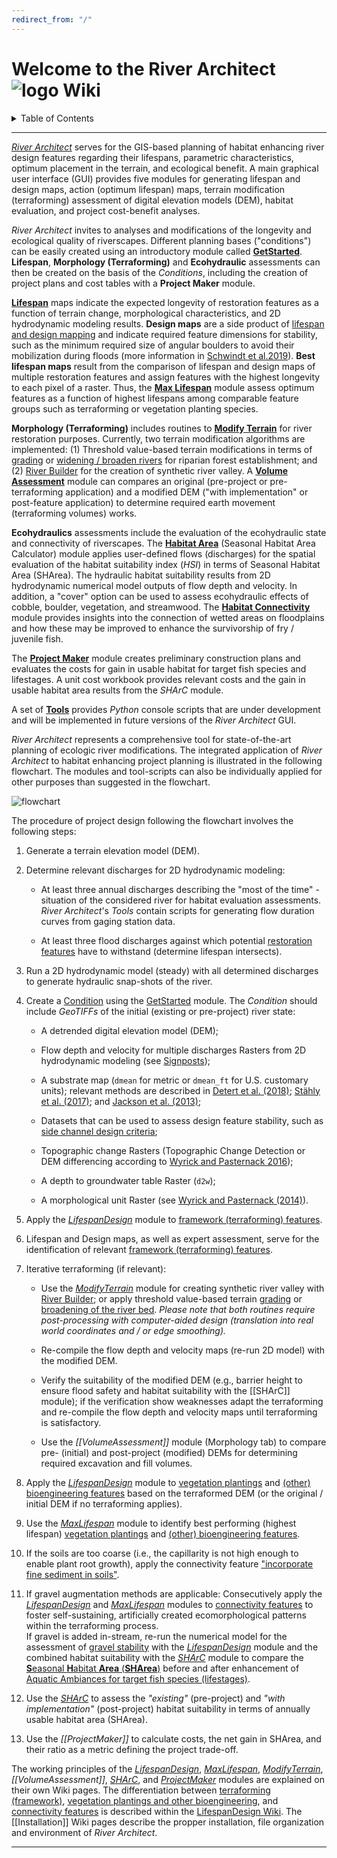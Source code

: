 ```yaml
---
redirect_from: "/"
---
```



Welcome to the River Architect ![logo](https://github.com/RiverArchitect/Welcome/raw/master/images/logo_small.ico) Wiki
======================================================
<details><summary> Table of Contents </summary><p>

1. [Setup River Architect][1]
   - [Installation](Installation#started)
   - [Program file structure](Installation#structure)
   - [Requirements](Installation#req)
   - [Logfiles](Installation#logs)
1. [Get started, terminology and signposts][2]
   - [Welcome and **Condition** creation](Signposts#getstarted)
       + [Create *Condition*s](Signposts#new-condition)
	   + [Analyze Flows](Signposts#ana-flows)
	   + [Input definition files](Signposts#inpfile)
	   + [Map extent definition files](Signposts#inmaps)
   - [Geofile conventions](Signposts#terms)
   - [Prepare input Rasters](Signposts#inputs)
1. Modules
   - Lifespans
       * The [`LifespanDesign` module][3] maps sustainable [features](River-design-features)
         + [Parameter hypothesis](LifespanDesign-parameters)
         + [River design and restoration **features**](River-design-features)
         + [Input definition files](Signposts#inpfile)
         + [Code extension and modification](LifespanDesign-code)
       * Identification of best-performing [features](River-design-features) with the [`MaxLifespan` module][4]
         + [Quick GUIde](MaxLifespan#actgui)
         + [Working principles](MaxLifespan#actprin)
         + [Code extension and modification](MaxLifespan#actcode)
   - Morphology (Terraforming)
       * [River **Reach** definitions](RiverReaches)
       * [[ModifyTerrain]]
           + [Quick GUIde](ModifyTerrain#mtgui)
           + [Threshold-based Grading or Widening (Broaden)](ModifyTerrain#mtdemmod)
           + [River Builder](RiverBuilder)
           + [Working principle](ModifyTerrain#mtprin)
           + [Code extension and modification](ModifyTerrain#mtcode)
       * [[VolumeAssessment]]
           + [Quick GUIde](VolumeAssessment#gui)
           + [Working principle](VolumeAssessment#vaprin)
           + [Set level of detection](VolumeAssessment#vacode)
   - Ecohydraulics
       * Assess habitat area with the [`SHArC` module][6]
           + [Quick GUIde](SHArC#hegui)
           + [Define **Aquatic Ambiances** for **Fish**](SHArC#hefish)
           + [**SHArea** calculation](SHArC#herunSHArea)
           + [Working principles](SHArC-working-principles#heprin)
           + [Predefined **Fish** species](SHArC#hefish)
           + [Edit Fish template](aqua-modification#hecode)
       * [Habitat Connectivity](Connectivity)
           + Wiki pending.
       * Make eco-morphological assessments of river conditions with the [`EcoMorphology` module][60]
           + Implementation pending.
   - [`ProjektMaker`][7] generates cost-benefit plans and tables of river designs
     * [Quick GUIde](ProjectMaker#pmquick)
     * [**Cost** quantity assessment](ProjectMaker#pmcq)
     * [Ecological (habitat) benefit assessment (Calculate **SHArea**)](ProjectMaker#pmSHArea)
   - [`Tools`][8] contain beta-version routines (under development)
1. [FAQ][9]
1. [Troubleshooting and Error message handling][10]
     * [Known issues](Troubleshooting#issues)
     * [How to troubleshoot](Troubleshooting#howto)
     * [Error messages](Troubleshooting#error-messages)
     * [Warning messages](Troubleshooting#warning-messages)

</p></details>

***

[*River Architect*](https://github.com/RiverArchitect/Welcome/raw/master/docs/RiverArchitect.pdf) serves for the GIS-based planning of habitat enhancing river design features regarding their lifespans, parametric characteristics, optimum placement in the terrain, and ecological benefit. A main graphical user interface (GUI) provides five modules for generating lifespan and design maps, action (optimum lifespan) maps, terrain modification (terraforming) assessment of digital elevation models (DEM), habitat evaluation, and project cost-benefit analyses.

*River Architect* invites to analyses and modifications of the longevity and ecological quality of riverscapes. Different planning bases ("conditions") can be easily created using an introductory module called **[GetStarted](Signposts#getstarted)**. **Lifespan**, **Morphology (Terraforming)** and **Ecohydraulic** assessments can then be created on the basis of the *Conditions*, including the creation of project plans and cost tables with a **Project Maker** module.

[**Lifespan**][3] maps indicate the expected longevity of restoration features as a function of terrain change, morphological characteristics, and 2D hydrodynamic modeling results. **Design maps** are a side product of [lifespan and design mapping][3] and indicate required feature dimensions for stability, such as the minimum required size of angular boulders to avoid their mobilization during floods (more information in [Schwindt et al.2019][11]). **Best lifespan maps** result from the comparison of lifespan and design maps of multiple restoration features and assign features with the highest longevity to each pixel of a raster. Thus, the [**Max Lifespan**][4] module assess optimum features as a function of highest lifespans among comparable feature groups such as terraforming or vegetation planting species.

**Morphology (Terraforming)** includes routines to [**Modify Terrain**][5] for river restoration purposes. Currently, two terrain modification algorithms are implemented: (1) Threshold value-based terrain modifications in terms of [grading](River-design-features#grading) or [widening / broaden rivers](River-design-features#berms) for riparian forest establishment; and (2) [River Builder](RiverBuilder) for the creation of synthetic river valley. A **[Volume Assessment](VolumeAssessment)** module can compares an original (pre-project or pre-terraforming application) and a modified DEM (\"with implementation\" or post-feature application) to determine required earth movement (terraforming volumes) works.

**Ecohydraulics** assessments include the evaluation of the ecohydraulic state and connectivity of riverscapes. The **[Habitat Area](SHArC)** (Seasonal Habitat Area Calculator) module applies user-defined flows (discharges) for the spatial evaluation of the habitat suitability index (*HSI*) in terms of Seasonal Habitat Area (SHArea). The hydraulic habitat suitability results from 2D hydrodynamic numerical model outputs of flow depth and velocity. In addition, a  \"cover\" option can be used to assess ecohydraulic effects of cobble, boulder, vegetation, and streamwood. The **[Habitat Connectivity](Connectivity)** module provides insights into the connection of wetted areas on floodplains and how these may be improved to enhance the survivorship of fry / juvenile fish.

The [**Project Maker**][7] module creates preliminary construction plans and evaluates the costs for gain in usable habitat for target fish species and lifestages. A unit cost workbook provides relevant costs and the gain in usable habitat area results from the *SHArC* module.

A set of [**Tools**][8] provides *Python* console scripts that are under development and will be implemented in future versions of the *River Architect* GUI.

*River Architect* represents a comprehensive tool for state-of-the-art planning of ecologic river modifications. The integrated application of *River Architect* to habitat enhancing project planning is illustrated in the following flowchart. 
The modules and tool-scripts can also be individually applied for other purposes than suggested in the flowchart.

![flowchart](https://github.com/RiverArchitect/Welcome/raw/master/images/flowchart.png)

The procedure of project design following the flowchart involves the following steps:

1.  Generate a terrain elevation model (DEM).

2.  Determine relevant discharges for 2D hydrodynamic modeling:

    -   At least three annual discharges describing the \"most of the time\" - situation of the considered river for habitat evaluation assessments. *River Architect*'s *Tools* contain scripts for generating flow duration curves from gaging station data.

    -   At least three flood discharges against which potential [restoration features](River-design-features) have to withstand (determine lifespan intersects).

3.  Run a 2D hydrodynamic model (steady) with all determined discharges to generate hydraulic snap-shots of the river.

4.  Create a [Condition](Signposts#conditions) using the [GetStarted](Signposts#getstarted) module. The *Condition* should include *GeoTIFFs* of the initial (existing or pre-project) river state:

    -   A detrended digital elevation model (DEM);

    -   Flow depth and velocity for multiple discharges Rasters from 2D hydrodynamic modeling (see [Signposts](Signposts#conditions));

    -   A substrate map (`dmean` for metric or `dmean_ft` for U.S. customary units); relevant methods are described in [Detert et al. (2018)][12]; [Stähly et al. (2017)][13]; and [Jackson et al. (2013)][14];

    -   Datasets that can be used to assess design feature stability, such as [side channel design criteria](River-design-features#sidechnl);

    -   Topographic change Rasters (Topographic Change Detection or DEM differencing according to [Wyrick and Pasternack 2016][15]);

    -   A depth to groundwater table Raster (`d2w`);

    -   A morphological unit Raster (see [Wyrick and Pasternack (2014)][16]).

5.  Apply the [*LifespanDesign*][3] module to [framework (terraforming) features](River-design-features#featoverview).

6.  Lifespan and Design maps, as well as expert assessment, serve for the identification of relevant [framework (terraforming) features](River-design-features#featoverview).

7.  Iterative terraforming (if relevant):

    -   Use the [*ModifyTerrain*][5] module for creating synthetic river valley with [River Builder](RiverBuilder); or apply threshold value-based terrain [grading](River-design-features#grading) or [broadening of the river bed](River-design-features#berms). *Please note that both routines require post-processing with computer-aided design (translation into real world coordinates and / or edge smoothing).*

    -   Re-compile the flow depth and velocity maps (re-run 2D model) with the modified DEM.

    -   Verify the suitability of the modified DEM (e.g., barrier height to ensure flood safety and habitat suitability with the [[SHArC]] module); if the verification show weaknesses adapt the terraforming and re-compile the flow depth and velocity maps until terraforming is satisfactory.

    -   Use the *[[VolumeAssessment]]* module (Morphology tab) to compare pre- (initial) and post-project (modified) DEMs for determining required excavation and fill volumes.

8.  Apply the [*LifespanDesign*][3] module to [vegetation plantings](River-design-features#plants) and [(other) bioengineering features](River-design-features#bioeng) based on the terraformed DEM (or the original / initial DEM if no terraforming applies).

9.  Use the [*MaxLifespan*][4] module to identify best performing (highest lifespan) [vegetation plantings](River-design-features#plants) and [(other) bioengineering features](River-design-features#bioeng).

10. If the soils are too coarse (i.e., the capillarity is not high enough to enable plant root growth), apply the connectivity feature ["incorporate fine sediment in soils"](River-design-features#finesed).

11. If gravel augmentation methods are applicable: Consecutively apply the [*LifespanDesign*][3] and [*MaxLifespan*][4] modules to [connectivity features](River-design-features#featoverview) to foster self-sustaining, artificially created ecomorphological patterns within the terraforming process.\
    If gravel is added in-stream, re-run the numerical model for the assessment of [gravel stability](River-design-features#rocks) with the [*LifespanDesign*][3] module and the combined habitat suitability with the [*SHArC*][6] module to compare the [**S**easonal **H**abitat **Area** (**SHArea**)](SHArC#herunSHArea) before and after enhancement of [Aquatic Ambiances for target fish species (lifestages)](SHArC#hefish).

12. Use the [*SHArC*][6] to assess the *"existing"* (pre-project) and *"with implementation"* (post-project) habitat suitability in terms of annually usable habitat area (SHArea).

13. Use the *[[ProjectMaker]]* to calculate costs, the net gain in SHArea, and their ratio as a metric defining the project trade-off.

The working principles of the [*LifespanDesign*][3], [*MaxLifespan*][4], [*ModifyTerrain*][5], *[[VolumeAssessment]]*, [*SHArC*][6], and [*ProjectMaker*][7] modules are explained on their own Wiki pages. The differentiation between [terraforming (framework)](River-design-features#featoverview), [vegetation plantings and other bioengineering](River-design-features#featoverview), and [connectivity features](River-design-features#featoverview) is described within the [LifespanDesign Wiki](River-design-features). The [[Installation]] Wiki pages describe the propper installation, file organization and environment of *River Architect*.

***

[1]: https://github.com/RiverArchitect/Welcome/wiki/Installation
[2]: https://github.com/RiverArchitect/Welcome/wiki/Signposts
[3]: https://github.com/RiverArchitect/Welcome/wiki/LifespanDesign
[4]: https://github.com/RiverArchitect/Welcome/wiki/MaxLifespan
[5]: https://github.com/RiverArchitect/Welcome/wiki/ModifyTerrain
[6]: https://github.com/RiverArchitect/Welcome/wiki/SHArC
[60]: https://github.com/RiverArchitect/Welcome/wiki/EcoMorphology
[7]: https://github.com/RiverArchitect/Welcome/wiki/ProjectMaker
[8]: https://github.com/RiverArchitect/Welcome/wiki/Tools
[9]: https://github.com/RiverArchitect/Welcome/wiki/FAQ
[10]: https://github.com/RiverArchitect/Welcome/wiki/Troubleshooting
[11]: https://www.sciencedirect.com/science/article/pii/S0301479718312751
[12]: http://www.sciencedirect.com/science/article/pii/S1001627918300350
[13]: https://ascelibrary.org/doi/abs/10.1061/%28ASCE%29HY.1943-7900.0001286
[14]: http://www.yubaaccordrmt.com/Annual%20Reports/Mapping%20and%20Modeling/LYRsubstrate20131218.pdf
[15]: https://onlinelibrary.wiley.com/doi/full/10.1002/esp.3854
[16]: http://www.sciencedirect.com/science/article/pii/S0169555X14000099
